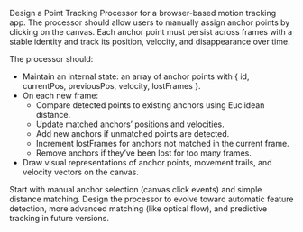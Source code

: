Design a Point Tracking Processor for a browser-based motion tracking app. The processor should allow users to manually assign anchor points by clicking on the canvas. Each anchor point must persist across frames with a stable identity and track its position, velocity, and disappearance over time.

The processor should:
- Maintain an internal state: an array of anchor points with { id, currentPos, previousPos, velocity, lostFrames }.
- On each new frame:
  - Compare detected points to existing anchors using Euclidean distance.
  - Update matched anchors’ positions and velocities.
  - Add new anchors if unmatched points are detected.
  - Increment lostFrames for anchors not matched in the current frame.
  - Remove anchors if they’ve been lost for too many frames.
- Draw visual representations of anchor points, movement trails, and velocity vectors on the canvas.

Start with manual anchor selection (canvas click events) and simple distance matching. Design the processor to evolve toward automatic feature detection, more advanced matching (like optical flow), and predictive tracking in future versions.
